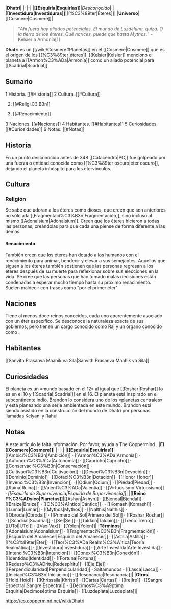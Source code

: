 

|**Dhatri**|
|-|-|
|**[[Esquirla\|Esquirlas]]**|*Desconocido*|
|**[[Investidura\|Investiduras]]**|[[%C3%89ter\|Éteres]]|
|**Universo**|[[Cosmere\|Cosmere]]|

>“*Ahí fuera hay aliados potenciales. El mundo de Luzdeluna, quizá. O la tierra de los éteres. Qué narices, puede que hasta Mythos.*”
\-Kelsier a Armonía[1]


**Dhatri** es un [[/wiki/Cosmere#Planetas]] en el [[Cosmere\|Cosmere]] que es el origen de los [[%C3%89ter\|éteres]]. [[Kelsier\|Kelsier]] mencionó el planeta a [[Armon%C3%ADa\|Armonía]] como un aliado potencial para [[Scadrial\|Scadrial]].

## Sumario

1 Historia. [[#Historia]] 
2 Cultura. [[#Cultura]] 

2. [[#Religi.C3.B3n]] 

2. [[#Renacimiento]] 




3 Naciones. [[#Naciones]] 
4 Habitantes. [[#Habitantes]] 
5 Curiosidades. [[#Curiosidades]] 
6 Notas. [[#Notas]] 


## Historia
En un punto desconocido antes de 348 [[Catacendro\|PC]] fue golpeado por una fuerza o entidad conocida como [[%C3%89ter oscuro\|éter oscuro]], dejando el planeta inhóspito para los etervínculos.

## Cultura
### Religión
Se sabe que adoran a los éteres como dioses, que creen que son anteriores no sólo a la [[Fragmentaci%C3%B3n\|Fragmentación]], sino incluso al mismo [[Adonalsium\|Adonalsium]]. Creen que los éteres hicieron a todas las personas, creándolas para que cada una piense de forma diferente a las demás.

#### Renacimiento
También creen que los éteres han dotado a los humanos con el renacimiento para animar, bendecir y elevar a sus semejantes. Aquellos que siguen a los éteres también sostienen que las personas regresan a los éteres después de su muerte para reflexionar sobre sus elecciones en la vida. Se cree que las personas que han tomado malas decisiones están condenadas a esperar mucho tiempo hasta su próximo renacimiento. Suelen maldecir con frases como "por el primer éter".

## Naciones
Tiene al menos doce reinos conocidos, cada uno aparentemente asociado con un éter específico. Se desconoce la naturaleza exacta de sus gobiernos, pero tienen un cargo conocido como Raj y un órgano conocido como .

## Habitantes
[[Sanvith Prasanva Maahik va Sila\|Sanvith Prasanva Maahik va Sila]]
## Curiosidades
El planeta es un «mundo basado en el 12» al igual que [[Roshar\|Roshar]] lo es en el 10 y [[Scadrial\|Scadrial]] en el 16.
El planeta está inspirado en el subcontinente indio.
Brandon lo considera uno de los «planetas centrales» y está planeando una serie ambientada en este mundo.
Brandon está siendo asistido en la construcción del mundo de Dhatri por personas llamadas Kelyani y Rahul.
## Notas

A este artículo le falta información. Por favor, ayuda a The Coppermind .
|**El [[Cosmere\|Cosmere]]**|
|-|-|
|**[[Esquirla\|Esquirlas]]**|[[Ambici%C3%B3n\|Ambición]] · [[Armon%C3%ADa\|Armonía]] · [[Autonom%C3%ADa\|Autonomía]] · [[Capricho\|Capricho]] · [[Conservaci%C3%B3n\|Conservación]] · [[Cultivaci%C3%B3n\|Cultivación]] · [[Devoci%C3%B3n\|Devoción]] · [[Dominio\|Dominio]] · [[Dotaci%C3%B3n\|Dotación]] · [[Honor\|Honor]] · [[Invenci%C3%B3n\|Invención]] · [[Odium\|Odium]] · [[Piedad\|Piedad]] · [[Ruina\|Ruina]] · [[Valent%C3%ADa\|Valentía]] · [[Virtuosismo\|Virtuosismo]] · *[[Esquirla de Supervivencia\|Esquirla de Supervivencia]]*|
|**[[Reino F%C3%ADsico\|Planetas]]**|[[Ashyn\|Ashyn]] · [[Bjendal\|Bjendal]] · [[Braize\|Braize]] · [[C%C3%A1ntico\|Cántico]] ·  · [[Komashi\|Komashi]] · [[Lumar\|Lumar]] · [[Mythos\|Mythos]] · [[Nalthis\|Nalthis]] · [[Obrodai\|Obrodai]] · [[Primero del Sol\|Primero del Sol]] · [[Roshar\|Roshar]] · [[Scadrial\|Scadrial]] · [[Sel\|Sel]] · [[Taldain\|Taldain]] · [[Treno\|Treno]] · [[UTol\|UTol]] · [[Vax\|Vax]] · [[Yolen\|Yolen]]|
|**Términos**|[[Adonalsium\|Adonalsium]] · [[Fragmentaci%C3%B3n\|Fragmentación]] · [[Esquirla del Amanecer\|Esquirla del Amanecer]] · [[Astilla\|Astilla]] · [[%C3%89ter\|Éter]] · [[Teor%C3%ADa Realm%C3%A1tica\|Teoría Realmática]] · [[Investidura\|Investidura]] · [[Arte Investida\|Arte Investida]] · [[Intenci%C3%B3n\|Intención]] · [[Conexi%C3%B3n\|Conexión]] · [[Identidad\|Identidad]] · [[Fortuna\|Fortuna]] · [[Redesp%C3%ADritu\|Redespíritu]] · [[Eje\|Eje]] · [[Perpendicularidad\|Perpendicularidad]] · Saltamundos · [[Lasca\|Lasca]] · [[Iniciaci%C3%B3n\|Iniciación]] · [[Resonancia\|Resonancia]]|
|**Otros**|[[Hoid\|Hoid]] · [[Khrissalla\|Khriss]] · [[Cartas\|Cartas]] · [[Ire\|Ire]] · [[Sangre Espectral\|Sangre Espectral]] · [[Decimos%C3%A9ptima Esquirla\|Decimoséptima Esquirla]] · [[Luzdeplata\|Luzdeplata]]|



https://es.coppermind.net/wiki/Dhatri